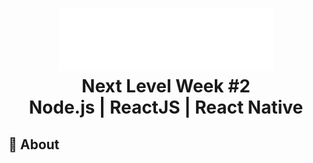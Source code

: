 <h1 align="center">
    <img alt="Proffy" src="web/src/assets/images/logo.svg" height="100px" />
    <br>Next Level Week #2<br/>
    Node.js | ReactJS | React Native
</h1>

## :pushpin: About
